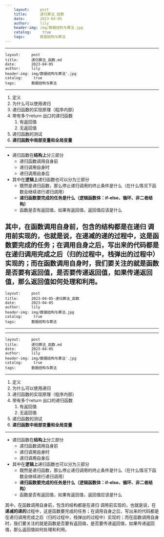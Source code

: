 ```yaml
---
    layout:     post
    title:      递归算法_函数
    date:       2023-04-05
    author:     lily
    header-img: img/数据结构与算法.jpg
    catalog: 	 true
    tags:       数据结构与算法
---
```


---
    layout:     post
    title:      递归算法_函数.md
    date:       2023-04-05
    author:     lily
    header-img: img/数据结构与算法'.jpg
    catalog: 	 true
    tags:       数据结构与算法
---

1. 定义
2. 为什么可以使用递归
3. 递归函数的实现原理（程序内部）
4. 带有多个return 出口的递归函数
   1. 有返回值
   2. 无返回值
5. 递归函数的测试
6. **递归函数中局部变量和全局变量**

---

- 递归函数在**结构上**分三部分
   - 递归函数调用自身前
   - 递归调用自身时
   - 递归调用自身后
- 其中在**逻辑上**递归函数也可以分为三部分
   - 既然是递归函数，那么停止递归调用的终止条件是什么（在什么情况下函数会继续进行递归调用）
   - **递归函数要完成的任务是什么（逻辑函数体：if-else、循环、非二者结构）**
   - 函数是否有返回值，如果有返回值，返回值应该是什么

其中，在函数调用自身前，包含的结构都是在递归 调用前实现的，也就是说，在**递减的递的**过程中，这是函数要完成的任务；在调用自身之后，写出来的代码都是在递归调用完成之后（归的过程中，栈弹出的过程中）实现的；而在函数调用自身时，我们要关注的就是函数是否要有返回值，是否要传递返回值，如果传递返回值，那么返回值如何处理和利用。
---
    layout:     post
    title:      2023-04-05-递归算法_函数
    date:       2023-04-05
    author:     lily
    header-img: img/数据结构与算法.jpg
    catalog: 	 true
    tags:       数据结构与算法
---

---
    layout:     post
    title:      递归算法_函数.md
    date:       2023-04-05
    author:     lily
    header-img: img/数据结构与算法'.jpg
    catalog: 	 true
    tags:       数据结构与算法
---

1. 定义
2. 为什么可以使用递归
3. 递归函数的实现原理（程序内部）
4. 带有多个return 出口的递归函数
   1. 有返回值
   2. 无返回值
5. 递归函数的测试
6. **递归函数中局部变量和全局变量**

---

- 递归函数在**结构上**分三部分
   - 递归函数调用自身前
   - 递归调用自身时
   - 递归调用自身后
- 其中在**逻辑上**递归函数也可以分为三部分
   - 既然是递归函数，那么停止递归调用的终止条件是什么（在什么情况下函数会继续进行递归调用）
   - **递归函数要完成的任务是什么（逻辑函数体：if-else、循环、非二者结构）**
   - 函数是否有返回值，如果有返回值，返回值应该是什么

其中，在函数调用自身前，包含的结构都是在递归 调用前实现的，也就是说，在**递减的递的**过程中，这是函数要完成的任务；在调用自身之后，写出来的代码都是在递归调用完成之后（归的过程中，栈弹出的过程中）实现的；而在函数调用自身时，我们要关注的就是函数是否要有返回值，是否要传递返回值，如果传递返回值，那么返回值如何处理和利用。
